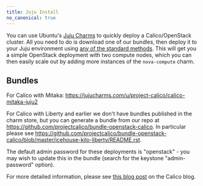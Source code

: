 ```yaml
---
title: Juju Install
no_canonical: true
---
```


You can use Ubuntu's [Juju Charms](https://jujucharms.com/) to quickly deploy a
Calico/OpenStack cluster.  All you need to do is download one of our bundles,
then deploy it to your Juju environment using [any of the standard
methods](https://jujucharms.com/docs/stable/charms-bundles). This will get you a
simple OpenStack deployment with two compute nodes, which you can then easily
scale out by adding more instances of the `nova-compute` charm.

## Bundles

For Calico with Mitaka:
<https://jujucharms.com/u/project-calico/calico-mitaka-juju2>

For Calico with Liberty and earlier we don't have bundles published in the
charm store, but you can generate a bundle from our repo at
<https://github.com/projectcalico/bundle-openstack-calico>.  In particular
please see
<https://github.com/projectcalico/bundle-openstack-calico/blob/master/icehouse-kilo-liberty/README.rst>.

The default admin password for these deployments is "openstack" - you may wish
to update this in the bundle (search for the keystone "admin-password" option).

For more detailed information, please see [this blog
post](https://www.projectcalico.org/exploring-juju/) on the Calico blog.
